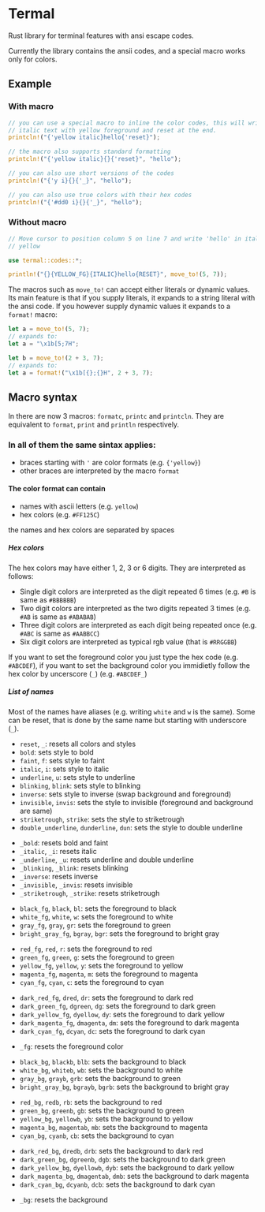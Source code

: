 # Termal
Rust library for terminal features with ansi escape codes.

Currently the library contains the ansii codes, and a special macro works only
for colors.

## Example
### With macro
```rust
// you can use a special macro to inline the color codes, this will write
// italic text with yellow foreground and reset at the end.
printcln!("{'yellow italic}hello{'reset}");

// the macro also supports standard formatting
printcln!("{'yellow italic}{}{'reset}", "hello");

// you can also use short versions of the codes
printcln!("{'y i}{}{'_}", "hello");

// you can also use true colors with their hex codes
printcln!("{'#dd0 i}{}{'_}", "hello");
```

### Without macro
```rust
// Move cursor to position column 5 on line 7 and write 'hello' in italic
// yellow

use termal::codes::*;

println!("{}{YELLOW_FG}{ITALIC}hello{RESET}", move_to!(5, 7));
```

The macros such as `move_to!` can accept either literals or dynamic values.
Its main feature is that if you supply literals, it expands to a string
literal with the ansi code.
If you however supply dynamic values it expands to a `format!` macro:
```rust
let a = move_to!(5, 7);
// expands to:
let a = "\x1b[5;7H";

let b = move_to!(2 + 3, 7);
// expands to:
let a = format!("\x1b[{};{}H", 2 + 3, 7);
```

## Macro syntax
In there are now 3 macros: `formatc`, `printc` and `printcln`. They are
equivalent to `format`, `print` and `println` respectively.

### In all of them the same sintax applies:
- braces starting with `'` are color formats (e.g. `{'yellow}`)
- other braces are interpreted by the macro `format`

#### The color format can contain
- names with ascii letters (e.g. `yellow`)
- hex colors (e.g. `#FF125C`)

the names and hex colors are separated by spaces

##### Hex colors
The hex colors may have either 1, 2, 3 or 6 digits. They are interpreted as
follows:
- Single digit colors are interpreted as the digit repeated 6 times (e.g. `#B`
  is same as `#BBBBBB`)
- Two digit colors are interpreted as the two digits repeated 3 times (e.g.
  `#AB` is same as `#ABABAB`)
- Three digit colors are interpreted as each digit being repeated once (e.g.
  `#ABC` is same as `#AABBCC`)
- Six digit colors are interpreted as typical rgb value (that is `#RRGGBB`)

If you want to set the foreground color you just type the hex code (e.g.
`#ABCDEF`), if you want to set the background color you immidietly follow the
hex color by uncerscore (`_`) (e.g. `#ABCDEF_`)

##### List of names
Most of the names have aliases (e.g. writing `white` and `w` is the same).
Some can be reset, that is done by the same name but starting with underscore
(`_`).

- `reset`, `_`: resets all colors and styles
- `bold`: sets style to bold
- `faint`, `f`: sets style to faint
- `italic`, `i`: sets style to italic
- `underline`, `u`: sets style to underline
- `blinking`, `blink`: sets style to blinking
- `inverse`: sets style to inverse (swap background and foreground)
- `invisible`, `invis`: sets the style to invisible (foreground and background
  are same)
- `striketrough`, `strike`: sets the style to striketrough
- `double_underline`, `dunderline`, `dun`: sets the style to double underline
+ `_bold`: resets bold and faint
+ `_italic`, `_i`: resets italic
+ `_underline`, `_u`: resets underline and double underline
+ `_blinking`, `_blink`: resets blinking
+ `_inverse`: resets inverse
+ `_invisible`, `_invis`: resets invisible
+ `_striketrough`, `_strike`: resets striketrough
- `black_fg`, `black`, `bl`: sets the foreground to black
- `white_fg`, `white`, `w`: sets the foreground to white
- `gray_fg`, `gray`, `gr`: sets the foreground to green
- `bright_gray_fg`, `bgray`, `bgr`: sets the foreground to bright gray
+ `red_fg`, `red`, `r`: sets the foreground to red
+ `green_fg`, `green`, `g`: sets the foreground to green
+ `yellow_fg`, `yellow`, `y`: sets the foreground to yellow
+ `magenta_fg`, `magenta`, `m`: sets the foreground to magenta
+ `cyan_fg`, `cyan`, `c`: sets the foreground to cyan
- `dark_red_fg`, `dred`, `dr`: sets the foreground to dark red
- `dark_green_fg`, `dgreen`, `dg`: sets the foreground to dark green
- `dark_yellow_fg`, `dyellow`, `dy`: sets the foreground to dark yellow
- `dark_magenta_fg`, `dmagenta`, `dm`: sets the foreground to dark magenta
- `dark_cyan_fg`, `dcyan`, `dc`: sets the foreground to dark cyan
+ `_fg`: resets the foreground color
- `black_bg`, `blackb`, `blb`: sets the background to black
- `white_bg`, `whiteb`, `wb`: sets the background to white
- `gray_bg`, `grayb`, `grb`: sets the background to green
- `bright_gray_bg`, `bgrayb`, `bgrb`: sets the background to bright gray
+ `red_bg`, `redb`, `rb`: sets the background to red
+ `green_bg`, `greenb`, `gb`: sets the background to green
+ `yellow_bg`, `yellowb`, `yb`: sets the background to yellow
+ `magenta_bg`, `magentab`, `mb`: sets the background to magenta
+ `cyan_bg`, `cyanb`, `cb`: sets the background to cyan
- `dark_red_bg`, `dredb`, `drb`: sets the background to dark red
- `dark_green_bg`, `dgreenb`, `dgb`: sets the background to dark green
- `dark_yellow_bg`, `dyellowb`, `dyb`: sets the background to dark yellow
- `dark_magenta_bg`, `dmagentab`, `dmb`: sets the background to dark magenta
- `dark_cyan_bg`, `dcyanb`, `dcb`: sets the background to dark cyan
+ `_bg`: resets the background
